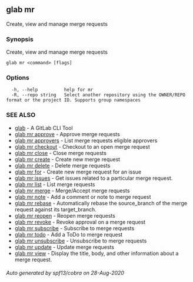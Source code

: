 ## glab mr

Create, view and manage merge requests

### Synopsis

Create, view and manage merge requests

```
glab mr <command> [flags]
```

### Options

```
  -h, --help          help for mr
  -R, --repo string   Select another repository using the OWNER/REPO format or the project ID. Supports group namespaces
```

### SEE ALSO

* [glab](glab.md)	 - A GitLab CLI Tool
* [glab mr approve](glab_mr_approve.md)	 - Approve merge requests
* [glab mr approvers](glab_mr_approvers.md)	 - List merge requests eligible approvers
* [glab mr checkout](glab_mr_checkout.md)	 - Checkout to an open merge request
* [glab mr close](glab_mr_close.md)	 - Close merge requests
* [glab mr create](glab_mr_create.md)	 - Create new merge request
* [glab mr delete](glab_mr_delete.md)	 - Delete merge requests
* [glab mr for](glab_mr_for.md)	 - Create new merge request for an issue
* [glab mr issues](glab_mr_issues.md)	 - Get issues related to a particular merge request.
* [glab mr list](glab_mr_list.md)	 - List merge requests
* [glab mr merge](glab_mr_merge.md)	 - Merge/Accept merge requests
* [glab mr note](glab_mr_note.md)	 - Add a comment or note to merge request
* [glab mr rebase](glab_mr_rebase.md)	 - Automatically rebase the source_branch of the merge request against its target_branch.
* [glab mr reopen](glab_mr_reopen.md)	 - Reopen merge requests
* [glab mr revoke](glab_mr_revoke.md)	 - Revoke approval on a merge request <id>
* [glab mr subscribe](glab_mr_subscribe.md)	 - Subscribe to merge requests
* [glab mr todo](glab_mr_todo.md)	 - Add a ToDo to merge request
* [glab mr unsubscribe](glab_mr_unsubscribe.md)	 - Unsubscribe to merge requests
* [glab mr update](glab_mr_update.md)	 - Update merge requests
* [glab mr view](glab_mr_view.md)	 - Display the title, body, and other information about a merge request.

###### Auto generated by spf13/cobra on 28-Aug-2020
